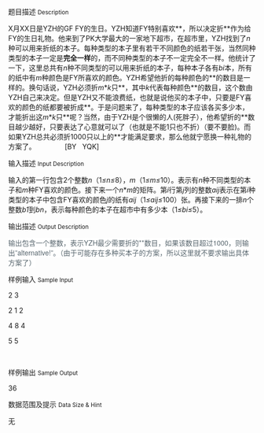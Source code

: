 <div class="panel panel-default">
<div class="area-title">
<span>
题目描述
<small>Description</small>
</span></div>
<div class="panel-body">

<p><span style="">X月XX日是YZH的GF FY的生日。YZH知道FY特别喜欢**，所以决定折**作为给FY的生日礼物。他来到了PK大学最大的一家地下超市，在超市里，YZH找到了</span><em style="">n</em><span style="">种可以用来折纸的本子。每种类型的本子里有若干不同颜色的纸若干张，当然同种类型的本子一定是</span><strong style="">完全一样</strong><span style="">的，而不同种类型的本子不一定完全不一样。他统计了一下，这里总共有</span><em style="">n</em><span style="">种不同类型的可以用来折纸的本子，每种本子各有</span><em style="">bi</em><span style="">本，所有的纸中有</span><em style="">m</em><span style="">种颜色是FY所喜欢的颜色。YZH希望他折的每种颜色的**的数目是一样的。换句话说，YZH必须折</span><em style="">m</em><span style="">*</span><em style="">k</em><span style="">只**，其中</span><em style="">k</em><span style="">代表每种颜色**的数目，这个数由YZH自己来决定。但是YZH又不能浪费纸，也就是说他买的本子中，只要是FY喜欢的颜色的纸都要被折成**。于是问题来了，每种类型的本子应该各买多少本，才能折出这</span><em style="">m</em><span style="">*</span><em style="">k</em><span style="">只**呢？当然，由于YZH是个很懒的人</span><span style="">(死胖子）</span><span style="">，他希望折的**数目越少越好，只要表达了心意就可以了（也就是不能1只也不折）（</span><span style="">要不要脸)</span><span style="">。而如果YZH总共必须折1000只以上的**才能满足要求，那么他就宁愿换一种礼物的方案了。               [BY   YQK]</span></p>

</div>
</div>

<div class="panel panel-default">
<div class="area-title">
<span>
输入描述
<small>Input Description</small>
</span></div>
<div class="panel-body">
<p><span style="">输入的第一行包含2个整数</span><em style="">n</em><span style="">（1</span><em style="">≤n</em><em style="">≤</em><span style="">8），</span><em style="">m</em><span style="">（1</span><em style="">≤m</em><em style="">≤</em><span style="">10）。表示有</span><em style="">n</em><span style="">种不同类型的本子和</span><em style="">m</em><span style="">种FY喜欢的颜色。接下来一个</span><em style="">n</em><span style="">*</span><em style="">m</em><span style="">的矩阵。第</span><em style="">i</em><span style="">行第</span><em style="">j</em><span style="">列的整数</span><em style="">aij</em><span style="">表示在第</span><em style="">i</em><span style="">种类型的本子中包含FY喜欢的颜色</span><em style="">j</em><span style="">的纸有</span><em style="">aij</em><span style="">（1</span><em style="">≤aij</em><em style="">≤</em><span style="">100）张。再接下来的一排</span><em style="">n</em><span style="">个整数</span><em style="">b1</em><span style="">到</span><em style="">bn</em><span style="">，表示每种颜色的本子在超市中有多少本（1</span><em style="">≤bi</em><em style="">≤</em><span style="">5）。</span></p>

</div>
</div>
<div  class="panel panel-default">
<div class="area-title">
<span>
输出描述
<small>Output Description</small>
</span></div>
<div class="panel-body">

<p><span style="color: rgb(88, 102, 110); font-family: &#39;Source Sans Pro&#39;, &#39;Helvetica Neue&#39;, Helvetica, Arial, 微软雅黑, 黑体, sans-serif; font-size: 14px; line-height: 20px; background-color: rgb(255, 255, 255);">输出包含一个整数，表示YZH最少需要折的**数目，如果该数目超过1000，则输出”alternative!”。（由于可能存在多种买本子的方案，所以这里就不要求输出具体方案了）</span></p>

</div>
</div>


<div class="panel panel-default">
<div class="area-title">
<span>
样例输入
<small>Sample Input</small>
</span></div>
<div class="panel-body">
<p style="">2 3</p><p style="">2 1 2</p><p style="">4 8 4</p><p style="">5 5</p><p><br></p>

</div>
</div>

<div class="panel panel-default">
<div class="area-title">
<span>
样例输出
<small>Sample Output</small>
</span></div>
<div class="panel-body">
<p><span style="">36</span></p>

</div>
</div>

<div class="panel panel-default">
<div class="area-title">
<span>
数据范围及提示
<small>Data Size & Hint</small>
</span></div>
<div class="panel-body">
<p>无</p>
</div>
</div>